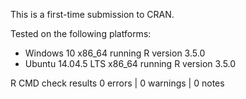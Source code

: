 This is a first-time submission to CRAN.

Tested on the following platforms:
* Windows 10 x86_64 running R version 3.5.0
* Ubuntu 14.04.5 LTS x86_64 running R version 3.5.0

R CMD check results
0 errors | 0 warnings | 0 notes

